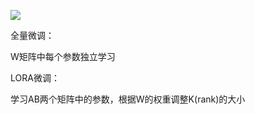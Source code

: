 ![](D:\学习笔记\大模型和分布式\pictures\Snipaste_2024-08-11_17-52-41.jpg)

全量微调：

W矩阵中每个参数独立学习

LORA微调：

学习AB两个矩阵中的参数，根据W的权重调整K(rank)的大小